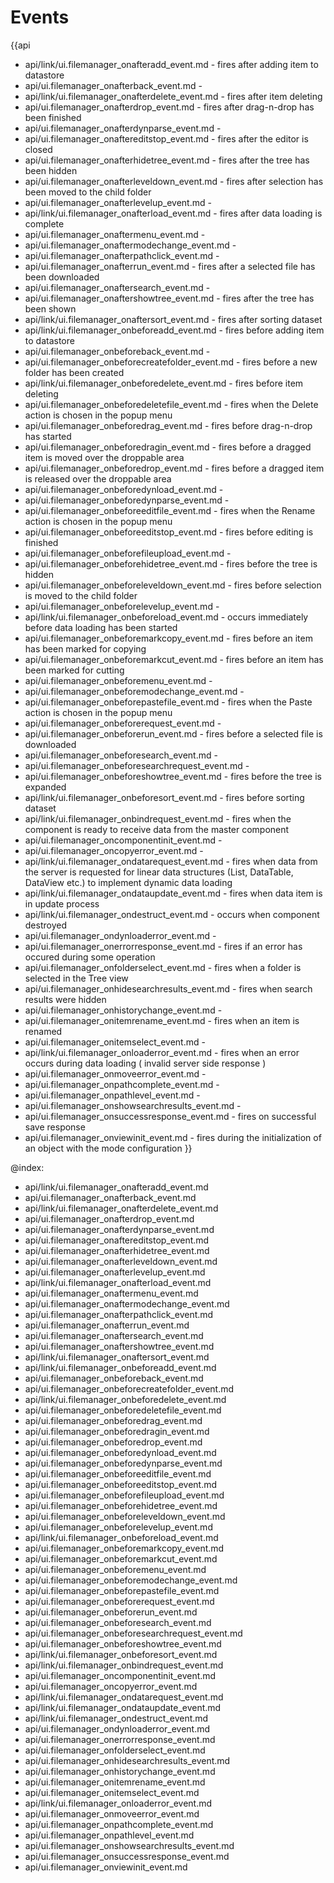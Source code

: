Events
=======

{{api
- api/link/ui.filemanager_onafteradd_event.md - fires after adding item to datastore
- api/ui.filemanager_onafterback_event.md - 
- api/link/ui.filemanager_onafterdelete_event.md - fires after item deleting
- api/ui.filemanager_onafterdrop_event.md - fires after drag-n-drop has been finished
- api/ui.filemanager_onafterdynparse_event.md - 
- api/ui.filemanager_onaftereditstop_event.md - fires after the editor is closed
- api/ui.filemanager_onafterhidetree_event.md - fires after the tree has been hidden
- api/ui.filemanager_onafterleveldown_event.md - fires after selection has been moved to the child folder
- api/ui.filemanager_onafterlevelup_event.md - 
- api/link/ui.filemanager_onafterload_event.md - fires after data loading is complete
- api/ui.filemanager_onaftermenu_event.md - 
- api/ui.filemanager_onaftermodechange_event.md - 
- api/ui.filemanager_onafterpathclick_event.md - 
- api/ui.filemanager_onafterrun_event.md - fires after a selected file has been downloaded
- api/ui.filemanager_onaftersearch_event.md - 
- api/ui.filemanager_onaftershowtree_event.md - fires after the tree has been shown
- api/link/ui.filemanager_onaftersort_event.md - fires after sorting dataset
- api/link/ui.filemanager_onbeforeadd_event.md - fires before adding item to datastore
- api/ui.filemanager_onbeforeback_event.md - 
- api/ui.filemanager_onbeforecreatefolder_event.md - fires before a new folder has been created
- api/link/ui.filemanager_onbeforedelete_event.md - fires before item deleting
- api/ui.filemanager_onbeforedeletefile_event.md - fires when the Delete action is chosen in the popup menu
- api/ui.filemanager_onbeforedrag_event.md - fires before drag-n-drop has started
- api/ui.filemanager_onbeforedragin_event.md - fires before a dragged item is moved over the droppable area
- api/ui.filemanager_onbeforedrop_event.md - fires before a dragged item is released over the droppable area
- api/ui.filemanager_onbeforedynload_event.md - 
- api/ui.filemanager_onbeforedynparse_event.md - 
- api/ui.filemanager_onbeforeeditfile_event.md - fires when the Rename action is chosen in the popup menu
- api/ui.filemanager_onbeforeeditstop_event.md - fires before editing is finished
- api/ui.filemanager_onbeforefileupload_event.md - 
- api/ui.filemanager_onbeforehidetree_event.md - fires before the tree is hidden
- api/ui.filemanager_onbeforeleveldown_event.md - fires before selection is moved to the child folder
- api/ui.filemanager_onbeforelevelup_event.md - 
- api/link/ui.filemanager_onbeforeload_event.md - occurs immediately before data loading has been started
- api/ui.filemanager_onbeforemarkcopy_event.md - fires before an item has been marked for copying
- api/ui.filemanager_onbeforemarkcut_event.md - fires before an item has been marked for cutting
- api/ui.filemanager_onbeforemenu_event.md - 
- api/ui.filemanager_onbeforemodechange_event.md - 
- api/ui.filemanager_onbeforepastefile_event.md - fires when the Paste action is chosen in the popup menu
- api/ui.filemanager_onbeforerequest_event.md - 
- api/ui.filemanager_onbeforerun_event.md - fires before a selected file is downloaded
- api/ui.filemanager_onbeforesearch_event.md - 
- api/ui.filemanager_onbeforesearchrequest_event.md - 
- api/ui.filemanager_onbeforeshowtree_event.md - fires before the tree is expanded
- api/link/ui.filemanager_onbeforesort_event.md - fires before sorting dataset
- api/link/ui.filemanager_onbindrequest_event.md - fires when the component is ready to receive data from the master component
- api/ui.filemanager_oncomponentinit_event.md - 
- api/ui.filemanager_oncopyerror_event.md - 
- api/link/ui.filemanager_ondatarequest_event.md - fires when data from the server is requested for linear data structures (List, DataTable, DataView etc.) to implement dynamic data loading
- api/link/ui.filemanager_ondataupdate_event.md - fires when data item is in update process
- api/link/ui.filemanager_ondestruct_event.md - occurs when component destroyed
- api/ui.filemanager_ondynloaderror_event.md - 
- api/ui.filemanager_onerrorresponse_event.md - fires if an error has occured during some operation
- api/ui.filemanager_onfolderselect_event.md - fires when a folder is selected in the Tree view
- api/ui.filemanager_onhidesearchresults_event.md - fires when search results were hidden
- api/ui.filemanager_onhistorychange_event.md - 
- api/ui.filemanager_onitemrename_event.md - fires when an item is renamed
- api/ui.filemanager_onitemselect_event.md - 
- api/link/ui.filemanager_onloaderror_event.md - fires when an error occurs during data loading ( invalid server side response )
- api/ui.filemanager_onmoveerror_event.md - 
- api/ui.filemanager_onpathcomplete_event.md - 
- api/ui.filemanager_onpathlevel_event.md - 
- api/ui.filemanager_onshowsearchresults_event.md - 
- api/ui.filemanager_onsuccessresponse_event.md - fires on successful save response
- api/ui.filemanager_onviewinit_event.md - fires during the initialization of an object with the mode configuration
}}

@index:
- api/link/ui.filemanager_onafteradd_event.md
- api/ui.filemanager_onafterback_event.md
- api/link/ui.filemanager_onafterdelete_event.md
- api/ui.filemanager_onafterdrop_event.md
- api/ui.filemanager_onafterdynparse_event.md
- api/ui.filemanager_onaftereditstop_event.md
- api/ui.filemanager_onafterhidetree_event.md
- api/ui.filemanager_onafterleveldown_event.md
- api/ui.filemanager_onafterlevelup_event.md
- api/link/ui.filemanager_onafterload_event.md
- api/ui.filemanager_onaftermenu_event.md
- api/ui.filemanager_onaftermodechange_event.md
- api/ui.filemanager_onafterpathclick_event.md
- api/ui.filemanager_onafterrun_event.md
- api/ui.filemanager_onaftersearch_event.md
- api/ui.filemanager_onaftershowtree_event.md
- api/link/ui.filemanager_onaftersort_event.md
- api/link/ui.filemanager_onbeforeadd_event.md
- api/ui.filemanager_onbeforeback_event.md
- api/ui.filemanager_onbeforecreatefolder_event.md
- api/link/ui.filemanager_onbeforedelete_event.md
- api/ui.filemanager_onbeforedeletefile_event.md
- api/ui.filemanager_onbeforedrag_event.md
- api/ui.filemanager_onbeforedragin_event.md
- api/ui.filemanager_onbeforedrop_event.md
- api/ui.filemanager_onbeforedynload_event.md
- api/ui.filemanager_onbeforedynparse_event.md
- api/ui.filemanager_onbeforeeditfile_event.md
- api/ui.filemanager_onbeforeeditstop_event.md
- api/ui.filemanager_onbeforefileupload_event.md
- api/ui.filemanager_onbeforehidetree_event.md
- api/ui.filemanager_onbeforeleveldown_event.md
- api/ui.filemanager_onbeforelevelup_event.md
- api/link/ui.filemanager_onbeforeload_event.md
- api/ui.filemanager_onbeforemarkcopy_event.md
- api/ui.filemanager_onbeforemarkcut_event.md
- api/ui.filemanager_onbeforemenu_event.md
- api/ui.filemanager_onbeforemodechange_event.md
- api/ui.filemanager_onbeforepastefile_event.md
- api/ui.filemanager_onbeforerequest_event.md
- api/ui.filemanager_onbeforerun_event.md
- api/ui.filemanager_onbeforesearch_event.md
- api/ui.filemanager_onbeforesearchrequest_event.md
- api/ui.filemanager_onbeforeshowtree_event.md
- api/link/ui.filemanager_onbeforesort_event.md
- api/link/ui.filemanager_onbindrequest_event.md
- api/ui.filemanager_oncomponentinit_event.md
- api/ui.filemanager_oncopyerror_event.md
- api/link/ui.filemanager_ondatarequest_event.md
- api/link/ui.filemanager_ondataupdate_event.md
- api/link/ui.filemanager_ondestruct_event.md
- api/ui.filemanager_ondynloaderror_event.md
- api/ui.filemanager_onerrorresponse_event.md
- api/ui.filemanager_onfolderselect_event.md
- api/ui.filemanager_onhidesearchresults_event.md
- api/ui.filemanager_onhistorychange_event.md
- api/ui.filemanager_onitemrename_event.md
- api/ui.filemanager_onitemselect_event.md
- api/link/ui.filemanager_onloaderror_event.md
- api/ui.filemanager_onmoveerror_event.md
- api/ui.filemanager_onpathcomplete_event.md
- api/ui.filemanager_onpathlevel_event.md
- api/ui.filemanager_onshowsearchresults_event.md
- api/ui.filemanager_onsuccessresponse_event.md
- api/ui.filemanager_onviewinit_event.md


